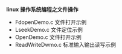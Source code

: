 **linux 操作系统编程之文件操作**

- FdopenDemo.c 文件打开示例
- LseekDemo.c  文件定位示例
- OpenDemo.c 文件打开示例
- ReadWriteDwmo.c 标准输入输出读写示例
